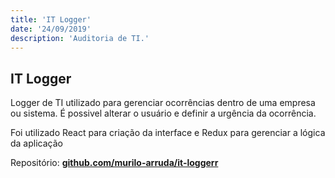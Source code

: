 ```yaml
---
title: 'IT Logger'
date: '24/09/2019'
description: 'Auditoria de TI.'
---
```


## IT Logger

Logger de TI utilizado para gerenciar ocorrências dentro de uma empresa ou sistema.
É possivel alterar o usuário e definir a urgência da ocorrência.

Foi utilizado React para criação da interface e Redux para gerenciar a lógica da aplicação

Repositório:
<a target="_blank" rel="noopener noreferrer" href="https://github.com/murilo-arruda/it-logger">
**github.com/murilo-arruda/it-loggerr**
</a>
